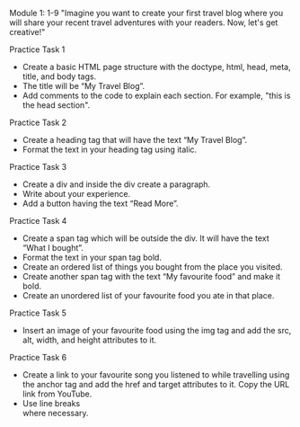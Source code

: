 Module 1: 1-9
"Imagine you want to create your first travel blog where you will share your recent travel adventures with your readers. Now, let's get creative!"

Practice Task 1
- Create a basic HTML page structure with the doctype, html, head, meta, title, and body tags.
- The title will be “My Travel Blog”.
- Add comments to the code to explain each section. For example, "this is the head section".

Practice Task 2
- Create a heading tag that will have the text “My Travel Blog”.
- Format the text in your heading tag using italic.

Practice Task 3
- Create a div and inside the div create a paragraph.
- Write about your experience.
- Add a button having the text “Read More”.

Practice Task 4
- Create a span tag which will be outside the div. It will have the text “What I bought”.
- Format the text in your span tag bold.
- Create an ordered list of things you bought from the place you visited.
- Create another span tag with the text “My favourite food” and make it bold.
- Create an unordered list of your favourite food you ate in that place.

Practice Task 5
- Insert an image of your favourite food using the img tag and add the src, alt, width, and height attributes to it.

Practice Task 6
- Create a link to your favourite song you listened to while travelling using the anchor tag and add the href and target attributes to it. Copy the URL link from YouTube.
- Use line breaks <br> where necessary.